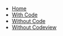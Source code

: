 - [Home](/)
 - [With Code](with-code.md)
 - [Without Code](without-code.md)
 - [Without Codeview](without-codeview.md)
